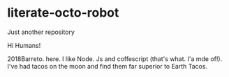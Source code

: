 # literate-octo-robot
Just another repository


Hi Humans!

2018Barreto. here. I like Node. Js and coffescript (that's what. I'a mde of!).
I've had tacos on the moon and find them far superior to Earth Tacos.
